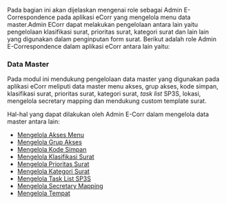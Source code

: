 Pada bagian ini akan dijelaskan mengenai role sebagai Admin E-Correspondence pada aplikasi eCorr yang mengelola menu data master.Admin ECorr dapat melakukan pengelolaan antara lain yaitu pengelolaan klasifikasi surat, prioritas surat, kategori surat dan lain lain yang digunakan dalam penginputan form surat. 
Berikut adalah role Admin E-Correspondence dalam aplikasi eCorr antara lain yaitu:

### **Data Master** 

Pada modul ini mendukung pengelolaan data master yang digunakan pada aplikasi eCorr meliputi data master menu akses, grup 
akses, kode simpan, klasifikasi surat, prioritas surat, kategori surat, _task list_ SP3S, lokasi, mengelola secretary mapping
dan mendukung custom template surat. 

Hal-hal yang dapat dilakukan oleh Admin E-Corr dalam mengelola data master antara lain: 

- [Mengelola Akses Menu](https://docs.oficioo.id/Categories/2d9c11da-9ad0-4b75-8369-74049c55dac7/pepc_it_admin#!/Posts/2d9c11da-9ad0-4b75-8369-74049c55dac7/data%20master/4e8c2fadcd744c219a29ef6f094775a8)
- [Mengelola Grup Akses](https://docs.oficioo.id/Categories/2d9c11da-9ad0-4b75-8369-74049c55dac7/pepc_it_admin#!/Posts/2d9c11da-9ad0-4b75-8369-74049c55dac7/data%20master/6fc823a1f9124724a2bb1c917193e039)
- [Mengelola Kode Simpan](https://docs.oficioo.id/Categories/2d9c11da-9ad0-4b75-8369-74049c55dac7/pepc_it_admin#!/Posts/2d9c11da-9ad0-4b75-8369-74049c55dac7/data%20master/97946ebeb58d458ab7cbd57c677701da)
- [Mengelola Klasifikasi Surat](https://docs.oficioo.id/Categories/2d9c11da-9ad0-4b75-8369-74049c55dac7/pepc_it_admin#!/Posts/2d9c11da-9ad0-4b75-8369-74049c55dac7/data%20master/9f189eb126544a51bcb33307af083b1c)
- [Mengelola Prioritas Surat](https://docs.oficioo.id/Categories/2d9c11da-9ad0-4b75-8369-74049c55dac7/pepc_it_admin#!/Posts/2d9c11da-9ad0-4b75-8369-74049c55dac7/data%20master/092a402a89054940bbf9c4217d68704d)
- [Mengelola Kategori Surat](https://docs.oficioo.id/Categories/2d9c11da-9ad0-4b75-8369-74049c55dac7/pepc_it_admin#!/Posts/2d9c11da-9ad0-4b75-8369-74049c55dac7/data%20master/62473478ef13411dbb8515f87a74ab7f)
- [Mengelola Task List SP3S](https://docs.oficioo.id/Categories/2d9c11da-9ad0-4b75-8369-74049c55dac7/pepc_it_admin#!/Posts/2d9c11da-9ad0-4b75-8369-74049c55dac7/data%20master/3c9ef348c4704fe4b8fb68206e320ff5)
- [Mengelola Secretary Mapping](https://docs.oficioo.id/Categories/2d9c11da-9ad0-4b75-8369-74049c55dac7/pepc_it_admin#!/Posts/2d9c11da-9ad0-4b75-8369-74049c55dac7/data%20master/955bdc25d79e4ca8af3c11bfda117788)
- [Mengelola Tempat](https://docs.oficioo.id/Categories/2d9c11da-9ad0-4b75-8369-74049c55dac7/pepc_it_admin#!/Posts/2d9c11da-9ad0-4b75-8369-74049c55dac7/data%20master/526bf04e056642238c1cdd6cb4d58e46)
